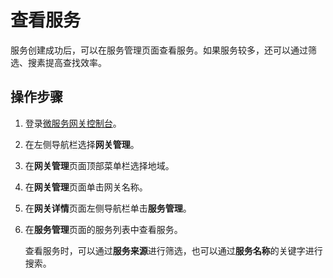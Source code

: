 # 查看服务

服务创建成功后，可以在服务管理页面查看服务。如果服务较多，还可以通过筛选、搜素提高查找效率。

## 操作步骤

1.  登录[微服务网关控制台](https://microgw.console.aliyun.com)。

2.  在左侧导航栏选择**网关管理**。

3.  在**网关管理**页面顶部菜单栏选择地域。

4.  在**网关管理**页面单击网关名称。

5.  在**网关详情**页面左侧导航栏单击**服务管理**。

6.  在**服务管理**页面的服务列表中查看服务。

    查看服务时，可以通过**服务来源**进行筛选，也可以通过**服务名称**的关键字进行搜索。


